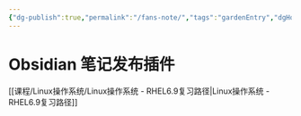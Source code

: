 ```yaml
---
{"dg-publish":true,"permalink":"/fans-note/","tags":"gardenEntry","dgHomeLink":true,"dgPassFrontmatter":false}
---
```



# Obsidian 笔记发布插件
[[课程/Linux操作系统/Linux操作系统 - RHEL6.9复习路径|Linux操作系统 - RHEL6.9复习路径]]